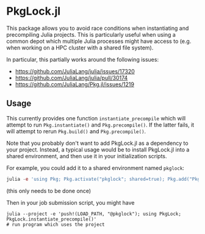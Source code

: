 # PkgLock.jl

This package allows you to avoid race conditions when instantiating and precompiling Julia projects. This is particularly useful when using a common depot which multiple Julia processes might have access to (e.g. when working on a HPC cluster with a shared file system).

In particular, this partially works around the following issues:
- https://github.com/JuliaLang/julia/issues/17320
- https://github.com/JuliaLang/julia/pull/30174
- https://github.com/JuliaLang/Pkg.jl/issues/1219

## Usage

This currently provides one function `instantiate_precompile` which will attempt to run `Pkg.instantiate()` and `Pkg.precompile()`. If the latter fails, it will attempt to rerun `Pkg.build()` and `Pkg.precompile()`.

Note that you probably don't want to add PkgLock.jl as a dependency to your project. Instead, a typical usage would be to install PkgLock.jl into a shared environment, and then use it in your initialization scripts.

For example, you could add it to a shared environment named `pkglock`:
```julia
julia -e 'using Pkg; Pkg.activate("pkglock"; shared=true); Pkg.add("PkgLock")'
```
(this only needs to be done once)

Then in your job submission script, you might have
```
julia --project -e 'push!(LOAD_PATH, "@pkglock"); using PkgLock; PkgLock.instantiate_precompile()'
# run program which uses the project
```
